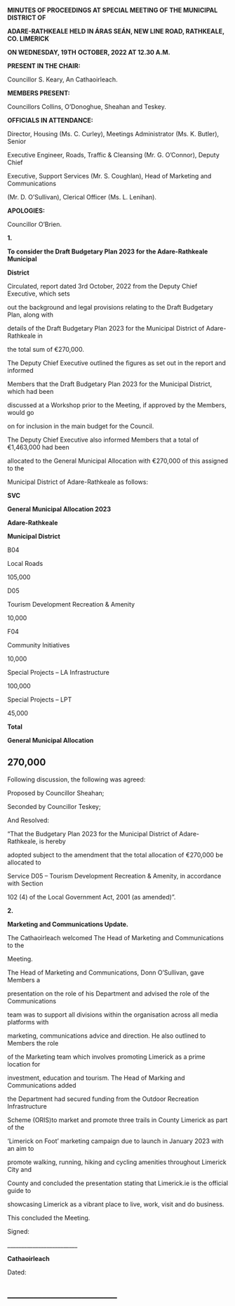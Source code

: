 **MINUTES OF PROCEEDINGS AT SPECIAL MEETING OF THE MUNICIPAL DISTRICT OF**

**ADARE-RATHKEALE HELD IN ÁRAS SEÁN, NEW LINE ROAD, RATHKEALE, CO. LIMERICK**

**ON WEDNESDAY, 19TH** **OCTOBER, 2022 AT 12.30 A.M.**

**PRESENT IN THE CHAIR:**

Councillor S. Keary, An Cathaoirleach.

**MEMBERS PRESENT:**

Councillors Collins, O’Donoghue, Sheahan and Teskey.

**OFFICIALS IN ATTENDANCE:**

Director, Housing (Ms. C. Curley), Meetings Administrator (Ms. K. Butler), Senior

Executive Engineer, Roads, Traffic & Cleansing (Mr. G. O’Connor), Deputy Chief

Executive, Support Services (Mr. S. Coughlan), Head of Marketing and Communications

(Mr. D. O’Sullivan), Clerical Officer (Ms. L. Lenihan).

**APOLOGIES:**

Councillor O’Brien.

**1.**

**To consider the Draft Budgetary Plan 2023 for the Adare-Rathkeale Municipal**

**District**

Circulated, report dated 3rd October, 2022 from the Deputy Chief Executive, which sets

out the background and legal provisions relating to the Draft Budgetary Plan, along with

details of the Draft Budgetary Plan 2023 for the Municipal District of Adare-Rathkeale in

the total sum of €270,000.

The Deputy Chief Executive outlined the figures as set out in the report and informed

Members that the Draft Budgetary Plan 2023 for the Municipal District, which had been

discussed at a Workshop prior to the Meeting, if approved by the Members, would go

on for inclusion in the main budget for the Council.

The Deputy Chief Executive also informed Members that a total of €1,463,000 had been

allocated to the General Municipal Allocation with €270,000 of this assigned to the

Municipal District of Adare-Rathkeale as follows:

**SVC**

**General Municipal Allocation 2023**

**Adare-Rathkeale**

**Municipal District**

B04

Local Roads

105,000

D05

Tourism Development Recreation & Amenity

10,000

F04

Community Initiatives

10,000

Special Projects – LA Infrastructure

100,000

Special Projects – LPT

45,000

**Total**

**General Municipal Allocation**

**270,000**
---
Following discussion, the following was agreed:

Proposed by Councillor Sheahan;

Seconded by Councillor Teskey;

And Resolved:

“That the Budgetary Plan 2023 for the Municipal District of Adare-Rathkeale, is hereby

adopted subject to the amendment that the total allocation of €270,000 be allocated to

Service D05 – Tourism Development Recreation & Amenity, in accordance with Section

102 (4) of the Local Government Act, 2001 (as amended)”.

**2.**

**Marketing and Communications Update.**

The Cathaoirleach welcomed The Head of Marketing and Communications to the

Meeting.

The Head of Marketing and Communications, Donn O’Sullivan,  gave Members a

presentation on the role of his Department and advised the role of the Communications

team was to support all divisions within the organisation across all media platforms with

marketing, communications advice and direction. He also outlined to Members the role

of the Marketing team which involves promoting Limerick as a prime location for

investment, education and tourism. The Head of Marking and Communications added

the Department had secured funding from the Outdoor Recreation Infrastructure

Scheme (ORIS)to market and promote three trails in County Limerick as part of the

‘Limerick on Foot’ marketing campaign due to launch in January 2023 with an aim to

promote walking, running, hiking and cycling amenities throughout Limerick City and

County and concluded the presentation stating that Limerick.ie is the official guide to

showcasing Limerick as a vibrant place to live, work, visit and do business.

This concluded the Meeting.

Signed:

\_\_\_\_\_\_\_\_\_\_\_\_\_\_\_\_\_\_\_\_\_\_\_\_\_

**Cathaoirleach**

Dated:

\_\_\_\_\_\_\_\_\_\_\_\_\_\_\_\_\_\_\_\_\_\_\_\_\_
---
